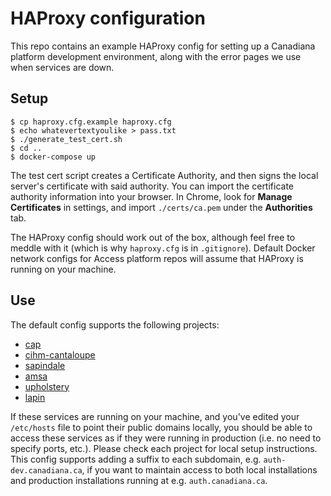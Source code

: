# HAProxy configuration

This repo contains an example HAProxy config for setting up a Canadiana platform development environment, along with the error pages we use when services are down.

## Setup

```
$ cp haproxy.cfg.example haproxy.cfg
$ echo whatevertextyoulike > pass.txt
$ ./generate_test_cert.sh
$ cd ..
$ docker-compose up
```

The test cert script creates a Certificate Authority, and then signs the local server's certificate with said authority. You can import the certificate authority information into your browser. In Chrome, look for **Manage Certificates** in settings, and import `./certs/ca.pem` under the **Authorities** tab.

The HAProxy config should work out of the box, although feel free to meddle with it (which is why `haproxy.cfg` is in `.gitignore`). Default Docker network configs for Access platform repos will assume that HAProxy is running on your machine.

## Use

The default config supports the following projects:

- [cap](https://github.com/crkn-rcdr/cap)
- [cihm-cantaloupe](https://github.com/crkn-rcdr/cihm-cantaloupe)
- [sapindale](https://github.com/crkn-rcdr/sapindale)
- [amsa](https://github.com/crkn-rcdr/amsa)
- [upholstery](https://github.com/crkn-rcdr/upholstery)
- [lapin](https://github.com/crkn-rcdr/lapin)

If these services are running on your machine, and you've edited your `/etc/hosts` file to point their public domains locally, you should be able to access these services as if they were running in production (i.e. no need to specify ports, etc.). Please check each project for local setup instructions. This config supports adding a suffix to each subdomain, e.g. `auth-dev.canadiana.ca`, if you want to maintain access to both local installations and production installations running at e.g. `auth.canadiana.ca`.
